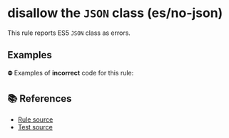 # disallow the `JSON` class (es/no-json)

This rule reports ES5 `JSON` class as errors.

## Examples

⛔ Examples of **incorrect** code for this rule:

<eslint-playground type="bad" code="/*eslint es/no-json: error */
var obj = JSON.parse(text)
var str = JSON.stringify(data)
" />

## 📚 References

- [Rule source](https://github.com/mysticatea/eslint-plugin-es/blob/v3.0.1/lib/rules/no-json.js)
- [Test source](https://github.com/mysticatea/eslint-plugin-es/blob/v3.0.1/tests/lib/rules/no-json.js)
